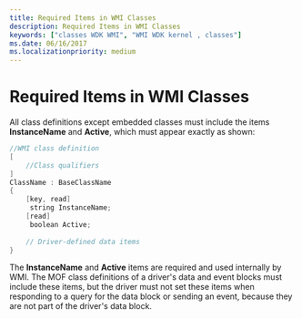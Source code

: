 ```yaml
---
title: Required Items in WMI Classes
description: Required Items in WMI Classes
keywords: ["classes WDK WMI", "WMI WDK kernel , classes"]
ms.date: 06/16/2017
ms.localizationpriority: medium
---
```


# Required Items in WMI Classes





All class definitions except embedded classes must include the items **InstanceName** and **Active**, which must appear exactly as shown:

```cpp
//WMI class definition
[
    //Class qualifiers
]
ClassName : BaseClassName
{
    [key, read]
     string InstanceName;
    [read] 
     boolean Active;
 
    // Driver-defined data items
}
```

The **InstanceName** and **Active** items are required and used internally by WMI. The MOF class definitions of a driver's data and event blocks must include these items, but the driver must not set these items when responding to a query for the data block or sending an event, because they are not part of the driver's data block.

 

 





